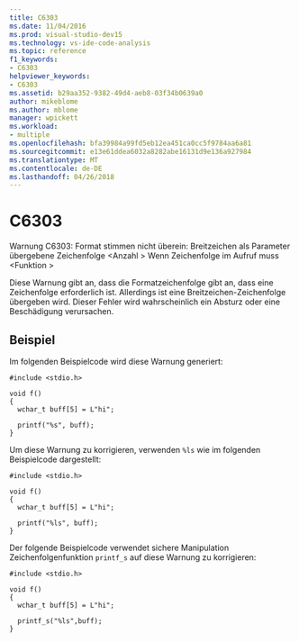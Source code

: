 ```yaml
---
title: C6303
ms.date: 11/04/2016
ms.prod: visual-studio-dev15
ms.technology: vs-ide-code-analysis
ms.topic: reference
f1_keywords:
- C6303
helpviewer_keywords:
- C6303
ms.assetid: b29aa352-9382-49d4-aeb8-03f34b0639a0
author: mikeblome
ms.author: mblome
manager: wpickett
ms.workload:
- multiple
ms.openlocfilehash: bfa39984a99fd5eb12ea451ca0cc5f9784aa6a81
ms.sourcegitcommit: e13e61ddea6032a8282abe16131d9e136a927984
ms.translationtype: MT
ms.contentlocale: de-DE
ms.lasthandoff: 04/26/2018
---
```

# <a name="c6303"></a>C6303
Warnung C6303: Format stimmen nicht überein: Breitzeichen als Parameter übergebene Zeichenfolge \<Anzahl > Wenn Zeichenfolge im Aufruf muss \<Funktion >

 Diese Warnung gibt an, dass die Formatzeichenfolge gibt an, dass eine Zeichenfolge erforderlich ist. Allerdings ist eine Breitzeichen-Zeichenfolge übergeben wird. Dieser Fehler wird wahrscheinlich ein Absturz oder eine Beschädigung verursachen.

## <a name="example"></a>Beispiel
 Im folgenden Beispielcode wird diese Warnung generiert:

```
#include <stdio.h>

void f()
{
  wchar_t buff[5] = L"hi";

  printf("%s", buff);
}
```

 Um diese Warnung zu korrigieren, verwenden `%ls` wie im folgenden Beispielcode dargestellt:

```
#include <stdio.h>

void f()
{
  wchar_t buff[5] = L"hi";

  printf("%ls", buff);
}
```

 Der folgende Beispielcode verwendet sichere Manipulation Zeichenfolgenfunktion `printf_s` auf diese Warnung zu korrigieren:

```
#include <stdio.h>

void f()
{
  wchar_t buff[5] = L"hi";

  printf_s("%ls",buff);
}
```